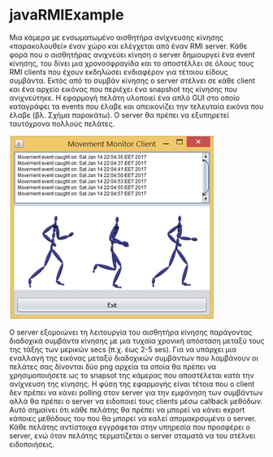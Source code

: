 # javaRMIExample
Μια κάμερα με ενσωματωμένο αισθητήρα ανίχνευσης κίνησης «παρακολουθεί» έναν χώρο και ελέγχεται από έναν RMI server. Κάθε φορά που ο αισθητήρας ανιχνεύει κίνηση ο server δημιουργεί ένα event κίνησης, του δίνει μια χρονοσφραγίδα και το αποστέλλει  σε όλους  τους RMI clients που έχουν εκδηλώσει ενδιαφέρον για τέτοιου είδους συμβάντα. Εκτός από το συμβάν κίνησης ο server στέλνει σε κάθε client και ένα αρχείο εικόνας που περιέχει ένα snapshot της κίνησης που ανιχνεύτηκε. H εφαρμογή πελάτη υλοποιεί ένα απλό GUI στο οποίο καταγράφει τα events που έλαβε και απεικονίζει την τελευταία εικόνα που έλαβε (βλ. Σχήμα  παρακάτω). O server θα πρέπει να εξυπηρετεί ταυτόχρονα πολλούς πελάτες.

![Σχήμα](https://github.com/fgerodim/javaRMIExample/blob/main/RMIClient/image.jpg)

Ο server εξομοιώνει τη λειτουργία του αισθητήρα κίνησης παράγοντας διαδοχικά συμβάντα κίνησης με μια τυχαία χρονική απόσταση μεταξύ τους της τάξης των μερικών secs (π.χ. έως 2-5 ses). Για να υπάρχει μια εναλλαγή της εικόνας μεταξύ διαδοχικών συμβάντων που λαμβάνουν οι πελάτες σας δίνονται δύο png αρχεία τα οποία θα πρέπει να χρησιμοποιήσετε ως το snapsot της κάμερας που αποστέλεται κατά την ανίχνευση της κίνησης.
Η φύση της εφαρμογής είναι τέτοια που ο client δεν πρέπει να κάνει polling στον server για την εμφάνηση των συμβάντων αλλά θα πρέπει ο server να ειδοποιεί τους clients μέσω callback μεθόδων. Αυτό σημαίνει ότι κάθε πελάτης θα πρέπει να μπορεί να κάνει export κάποιες μεθόδους του που θα μπορεί να καλεί απομακρσυμένα ο server. Κάθε πελάτης αντίστοιχα εγγράφεται στην υπηρεσία που προσφέρει ο server, ενώ όταν πελάτης τερματίζεται ο server σταματά να του στέλνει ειδοποιήσεις.

